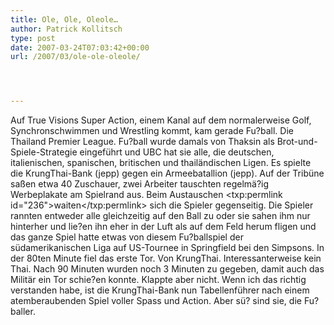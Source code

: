 ```yaml
---
title: Ole, Ole, Oleole…
author: Patrick Kollitsch
type: post
date: 2007-03-24T07:03:42+00:00
url: /2007/03/ole-ole-oleole/




---
```

Auf True Visions Super Action, einem Kanal auf dem normalerweise Golf, Synchronschwimmen und Wrestling kommt, kam gerade Fu?ball. Die Thailand Premier League. Fu?ball wurde damals von Thaksin als Brot-und-Spiele-Strategie eingeführt und <span class="caps">UBC</span> hat sie alle, die deutschen, italienischen, spanischen, britischen und thailändischen Ligen. Es spielte die KrungThai-Bank (jepp) gegen ein Armeebatallion (jepp). Auf der Tribüne sa&szlig;en etwa 40 Zuschauer, zwei Arbeiter tauschten regelmä?ig Werbeplakate am Spielrand aus. Beim Austauschen <txp:permlink id="236">waiten</txp:permlink> sich die Spieler gegenseitig. Die Spieler rannten entweder alle gleichzeitig auf den Ball zu oder sie sahen ihm nur hinterher und lie?en ihn eher in der Luft als auf dem Feld herum fligen und das ganze Spiel hatte etwas von diesem Fu?ballspiel der südamerikanischen Liga auf US-Tournee in Springfield bei den Simpsons. In der 80ten Minute fiel das erste Tor. Von KrungThai. Interessanterweise kein Thai. Nach 90 Minuten wurden noch 3 Minuten zu gegeben, damit auch das Militär ein Tor schie?en konnte. Klappte aber nicht. Wenn ich das richtig verstanden habe, ist die KrungThai-Bank nun Tabellenführer nach einem atemberaubenden Spiel voller Spass und Action. Aber sü? sind sie, die Fu?baller.